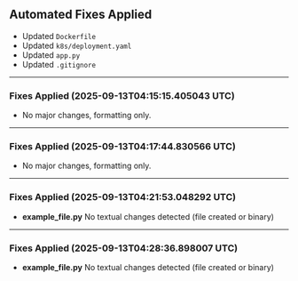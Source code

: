 

## Automated Fixes Applied
- Updated `Dockerfile`
- Updated `k8s/deployment.yaml`
- Updated `app.py`
- Updated `.gitignore`

---
### Fixes Applied (2025-09-13T04:15:15.405043 UTC)
- No major changes, formatting only.


---
### Fixes Applied (2025-09-13T04:17:44.830566 UTC)
- No major changes, formatting only.


---
### Fixes Applied (2025-09-13T04:21:53.048292 UTC)
- **example_file.py**
    No textual changes detected (file created or binary)



---
### Fixes Applied (2025-09-13T04:28:36.898007 UTC)
- **example_file.py**
    No textual changes detected (file created or binary)

